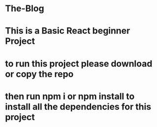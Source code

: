 # The-Blog
# This is a Basic React beginner Project
# to run this project please download or copy the repo 
# then run npm i or npm install to install all the dependencies for this project
